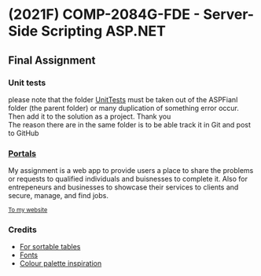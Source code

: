 <h1>(2021F) COMP-2084G-FDE - Server-Side Scripting ASP.NET</h1>
<h2>Final Assignment</h2>

### Unit tests

please note that the folder [UnitTests](/UnitTests/) must be taken out of the ASPFianl folder (the parent folder) or many duplication of something error occur. Then add it to the solution as a project. Thank you   
The reason there are in the same folder is to be able track it in Git and post to GitHub
<h3><a href="https://aspfinal-portals.azurewebsites.net">Portals</a></h3>
<p>My assignment is a web app to provide users a place to share the problems or requests to qualified individuals and buisnesses to complete it. Also for entrepeneurs and businesses to showcase their services to clients and secure, manage, and find jobs.</p>
<a href="https://aspfinal-portals.azurewebsites.net"><small>To my website</small></a>
<h3>Credits</h3>
<ul>
<li><a href="">For sortable tables<a/>
<li><a href="https://fonts.google.com/">Fonts</a></li>
<li><a href="https://coolors.co/">Colour palette inspiration</a></li>
</ul>
